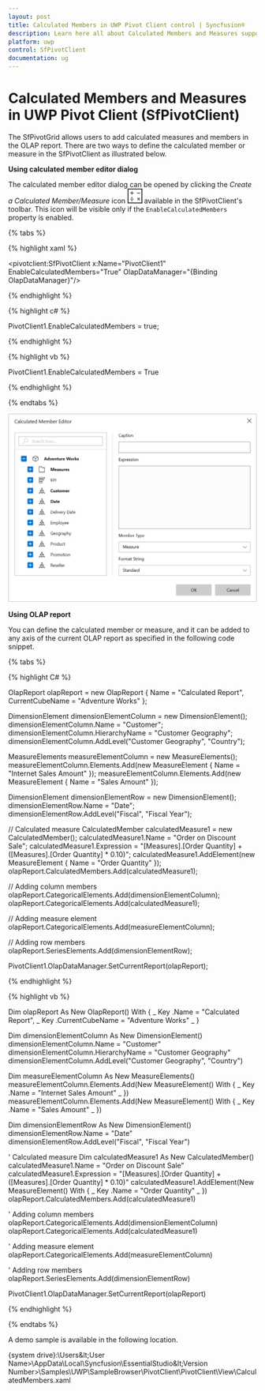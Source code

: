 ```yaml
---
layout: post
title: Calculated Members in UWP Pivot Client control | Syncfusion®
description: Learn here all about Calculated Members and Measures support in Syncfusion® UWP Pivot Client (SfPivotClient) control and more.
platform: uwp
control: SfPivotClient
documentation: ug
---
```


# Calculated Members and Measures in UWP Pivot Client (SfPivotClient)

The SfPivotGrid allows users to add calculated measures and members in the OLAP report. There are two ways to define the calculated member or measure in the SfPivotClient as illustrated below.

**Using calculated member editor dialog**

The calculated member editor dialog can be opened by clicking the *Create a Calculated Member/Measure* icon ![Calculated-member](Calculated-Members-and-Measures_images/Calculated-member-icon.png) available in the SfPivotClient's toolbar. This icon will be visible only if the `EnableCalculatedMembers` property is enabled.

{% tabs %}

{% highlight xaml %}

<pivotclient:SfPivotClient x:Name="PivotClient1" EnableCalculatedMembers="True" OlapDataManager="{Binding OlapDataManager}"/>

{% endhighlight %}

{% highlight c# %}

PivotClient1.EnableCalculatedMembers = true;

{% endhighlight %}

{% highlight vb %}

PivotClient1.EnableCalculatedMembers = True

{% endhighlight %}

{% endtabs %}

![Calculated-member-editor](Calculated-Members-and-Measures_images/Calculated-member-editor.png)

**Using OLAP report**

You can define the calculated member or measure, and it can be added to any axis of the current OLAP report as specified in the following code snippet.

{% tabs %}

{% highlight C# %}

OlapReport olapReport = new OlapReport
{
    Name = "Calculated Report",
    CurrentCubeName = "Adventure Works"
};

DimensionElement dimensionElementColumn = new DimensionElement();
dimensionElementColumn.Name = "Customer";
dimensionElementColumn.HierarchyName = "Customer Geography";
dimensionElementColumn.AddLevel("Customer Geography", "Country");

MeasureElements measureElementColumn = new MeasureElements();
measureElementColumn.Elements.Add(new MeasureElement { Name = "Internet Sales Amount" });
measureElementColumn.Elements.Add(new MeasureElement { Name = "Sales Amount" });

DimensionElement dimensionElementRow = new DimensionElement();
dimensionElementRow.Name = "Date";
dimensionElementRow.AddLevel("Fiscal", "Fiscal Year");

// Calculated measure
CalculatedMember calculatedMeasure1 = new CalculatedMember();
calculatedMeasure1.Name = "Order on Discount Sale";
calculatedMeasure1.Expression = "[Measures].[Order Quantity] + ([Measures].[Order Quantity] * 0.10)";
calculatedMeasure1.AddElement(new MeasureElement { Name = "Order Quantity" });
olapReport.CalculatedMembers.Add(calculatedMeasure1);

// Adding column members
olapReport.CategoricalElements.Add(dimensionElementColumn);
olapReport.CategoricalElements.Add(calculatedMeasure1);

// Adding measure element
olapReport.CategoricalElements.Add(measureElementColumn);

// Adding row members
olapReport.SeriesElements.Add(dimensionElementRow);

PivotClient1.OlapDataManager.SetCurrentReport(olapReport);

{% endhighlight %}

{% highlight vb %}

Dim olapReport As New OlapReport() With { _
    Key .Name = "Calculated Report", _
    Key .CurrentCubeName = "Adventure Works" _
}

Dim dimensionElementColumn As New DimensionElement()
dimensionElementColumn.Name = "Customer"
dimensionElementColumn.HierarchyName = "Customer Geography"
dimensionElementColumn.AddLevel("Customer Geography", "Country")

Dim measureElementColumn As New MeasureElements()
measureElementColumn.Elements.Add(New MeasureElement() With { _
    Key .Name = "Internet Sales Amount" _
})
measureElementColumn.Elements.Add(New MeasureElement() With { _
    Key .Name = "Sales Amount" _
})

Dim dimensionElementRow As New DimensionElement()
dimensionElementRow.Name = "Date"
dimensionElementRow.AddLevel("Fiscal", "Fiscal Year")

' Calculated measure
Dim calculatedMeasure1 As New CalculatedMember()
calculatedMeasure1.Name = "Order on Discount Sale"
calculatedMeasure1.Expression = "[Measures].[Order Quantity] + ([Measures].[Order Quantity] * 0.10)"
calculatedMeasure1.AddElement(New MeasureElement() With { _
    Key .Name = "Order Quantity" _
})
olapReport.CalculatedMembers.Add(calculatedMeasure1)

' Adding column members
olapReport.CategoricalElements.Add(dimensionElementColumn)
olapReport.CategoricalElements.Add(calculatedMeasure1)

' Adding measure element
olapReport.CategoricalElements.Add(measureElementColumn)

' Adding row members
olapReport.SeriesElements.Add(dimensionElementRow)

PivotClient1.OlapDataManager.SetCurrentReport(olapReport)

{% endhighlight %}

{% endtabs %}

A demo sample is available in the following location.

{system drive}:\Users\&lt;User Name&gt;\AppData\Local\Syncfusion\EssentialStudio\&lt;Version Number&gt;\Samples\UWP\SampleBrowser\PivotClient\PivotClient\View\CalculatedMembers.xaml
